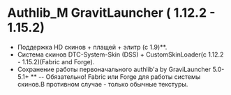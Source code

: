 # Authlib_M GravitLauncher ( 1.12.2 - 1.15.2)
 - Поддержка HD скинов + плащей + элитр (с 1.9)**.
 - Система скинов DTC-System-Skin (DSS) + CustomSkinLoader(c 1.12.2 - 1.15.2)(Fabric and Forge).
 - Сохранение работы первоначального authlib'a by GraviLauncher 5.0-5.1+
 ** -- Обязательно! Fabric или Forge для работы системы скинов.В противном случае - только обычные текстуры.
